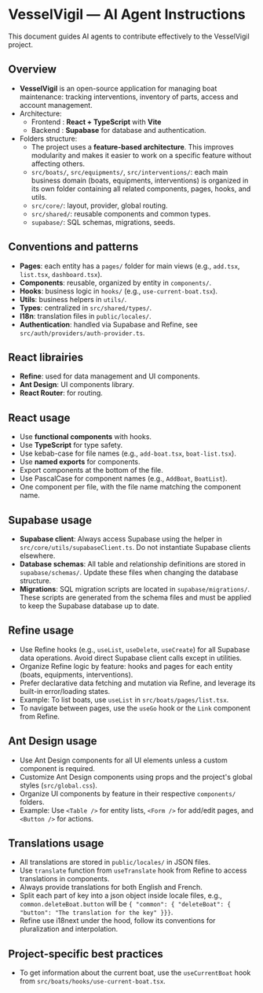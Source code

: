 # VesselVigil — AI Agent Instructions

This document guides AI agents to contribute effectively to the VesselVigil project.

## Overview
- **VesselVigil** is an open-source application for managing boat maintenance: tracking interventions, inventory of parts, access and account management.
- Architecture:
  - Frontend : **React + TypeScript** with **Vite**
  - Backend : **Supabase** for database and authentication.
- Folders structure:
  - The project uses a **feature-based architecture**. This improves modularity and makes it easier to work on a specific feature without affecting others.
  - `src/boats/`, `src/equipments/`, `src/interventions/`: each main business domain (boats, equipments, interventions) is organized in its own folder containing all related components, pages, hooks, and utils.
  - `src/core/`: layout, provider, global routing.
  - `src/shared/`: reusable components and common types.
  - `supabase/`: SQL schemas, migrations, seeds.

## Conventions and patterns
- **Pages**: each entity has a `pages/` folder for main views (e.g., `add.tsx`, `list.tsx`, `dashboard.tsx`).
- **Components**: reusable, organized by entity in `components/`.
- **Hooks**: business logic in `hooks/` (e.g., `use-current-boat.tsx`).
- **Utils**: business helpers in `utils/`.
- **Types**: centralized in `src/shared/types/`.
- **I18n**: translation files in `public/locales/`.
- **Authentication**: handled via Supabase and Refine, see `src/auth/providers/auth-provider.ts`.

## React librairies
- **Refine**: used for data management and UI components.
- **Ant Design**: UI components library.
- **React Router**: for routing.

## React usage
- Use **functional components** with hooks.
- Use **TypeScript** for type safety.
- Use kebab-case for file names (e.g., `add-boat.tsx`, `boat-list.tsx`).
- Use **named exports** for components.
- Export components at the bottom of the file.
- Use PascalCase for component names (e.g., `AddBoat`, `BoatList`).
- One component per file, with the file name matching the component name.

## Supabase usage
- **Supabase client**: Always access Supabase using the helper in `src/core/utils/supabaseClient.ts`. Do not instantiate Supabase clients elsewhere.
- **Database schemas**: All table and relationship definitions are stored in `supabase/schemas/`. Update these files when changing the database structure.
- **Migrations**: SQL migration scripts are located in `supabase/migrations/`. These scripts are generated from the schema files and must be applied to keep the Supabase database up to date.

## Refine usage
- Use Refine hooks (e.g., `useList`, `useDelete`, `useCreate`) for all Supabase data operations. Avoid direct Supabase client calls except in utilities.
- Organize Refine logic by feature: hooks and pages for each entity (boats, equipments, interventions).
- Prefer declarative data fetching and mutation via Refine, and leverage its built-in error/loading states.
- Example: To list boats, use `useList` in `src/boats/pages/list.tsx`.
- To navigate between pages, use the `useGo` hook or the `Link` component from Refine.

## Ant Design usage
- Use Ant Design components for all UI elements unless a custom component is required.
- Customize Ant Design components using props and the project's global styles (`src/global.css`).
- Organize UI components by feature in their respective `components/` folders.
- Example: Use `<Table />` for entity lists, `<Form />` for add/edit pages, and `<Button />` for actions.

## Translations usage
- All translations are stored in `public/locales/` in JSON files.
- Use `translate` function from `useTranslate` hook from Refine to access translations in components.
- Always provide translations for both English and French.
- Split each part of key into a json object inside locale files, e.g., `common.deleteBoat.button` will be `{ "common": { "deleteBoat": { "button": "The translation for the key" }}}`.
- Refine use i18next under the hood, follow its conventions for pluralization and interpolation.

## Project-specific best practices
- To get information about the current boat, use the `useCurrentBoat` hook from `src/boats/hooks/use-current-boat.tsx`.
